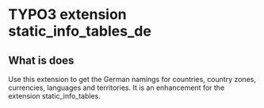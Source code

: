 # TYPO3 extension static_info_tables_de

## What is does

Use this extension to get the German namings for countries, country zones, currencies, languages and territories.
It is an enhancement for the extension static_info_tables.

